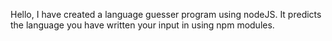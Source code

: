 Hello, I have created a language guesser program using nodeJS. It predicts the language you have written your input in using npm modules.
